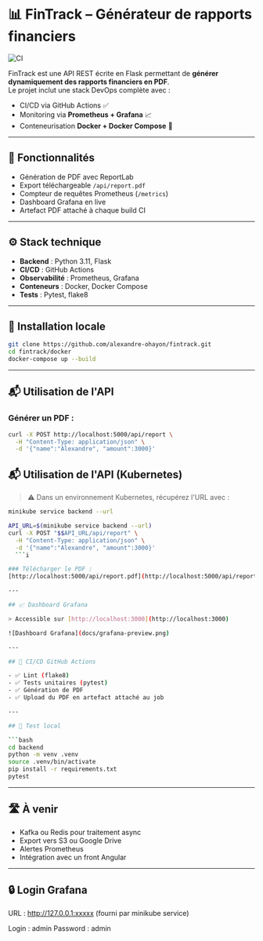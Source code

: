 # 📊 FinTrack – Générateur de rapports financiers

![CI](https://github.com/alexandre-ohayon/fintrack/actions/workflows/ci-cd.yml/badge.svg)

FinTrack est une API REST écrite en Flask permettant de **générer dynamiquement des rapports financiers en PDF**.  
Le projet inclut une stack DevOps complète avec :
- CI/CD via GitHub Actions ✅
- Monitoring via **Prometheus + Grafana** 📈
- Conteneurisation **Docker + Docker Compose** 🐳

---

## 🚀 Fonctionnalités

- Génération de PDF avec ReportLab
- Export téléchargeable `/api/report.pdf`
- Compteur de requêtes Prometheus (`/metrics`)
- Dashboard Grafana en live
- Artefact PDF attaché à chaque build CI

---

## ⚙️ Stack technique

- **Backend** : Python 3.11, Flask
- **CI/CD** : GitHub Actions
- **Observabilité** : Prometheus, Grafana
- **Conteneurs** : Docker, Docker Compose
- **Tests** : Pytest, flake8

---

## 🔧 Installation locale

```bash
git clone https://github.com/alexandre-ohayon/fintrack.git
cd fintrack/docker
docker-compose up --build
```
---

## 📬 Utilisation de l'API

### Générer un PDF :
```bash
curl -X POST http://localhost:5000/api/report \
  -H "Content-Type: application/json" \
  -d '{"name":"Alexandre", "amount":3000}'
```

## 📬 Utilisation de l'API (Kubernetes)

> ⚠️ Dans un environnement Kubernetes, récupérez l'URL avec :

```bash
minikube service backend --url
```

```bash
API_URL=$(minikube service backend --url)
curl -X POST "$$API_URL/api/report" \
  -H "Content-Type: application/json" \
  -d '{"name":"Alexandre", "amount":3000}'
  ```i

### Télécharger le PDF :
[http://localhost:5000/api/report.pdf](http://localhost:5000/api/report.pdf)

---

## 📈 Dashboard Grafana

> Accessible sur [http://localhost:3000](http://localhost:3000)

![Dashboard Grafana](docs/grafana-preview.png)

---

## 🤖 CI/CD GitHub Actions

- ✅ Lint (flake8)  
- ✅ Tests unitaires (pytest)  
- ✅ Génération de PDF  
- ✅ Upload du PDF en artefact attaché au job  

---

## 🧪 Test local

```bash
cd backend
python -m venv .venv
source .venv/bin/activate
pip install -r requirements.txt
pytest
```
---

## 🛣️ À venir

- Kafka ou Redis pour traitement async  
- Export vers S3 ou Google Drive  
- Alertes Prometheus  
- Intégration avec un front Angular

---

## 🔒 Login Grafana
URL : http://127.0.0.1:xxxxx (fourni par minikube service)

Login : admin
Password : admin